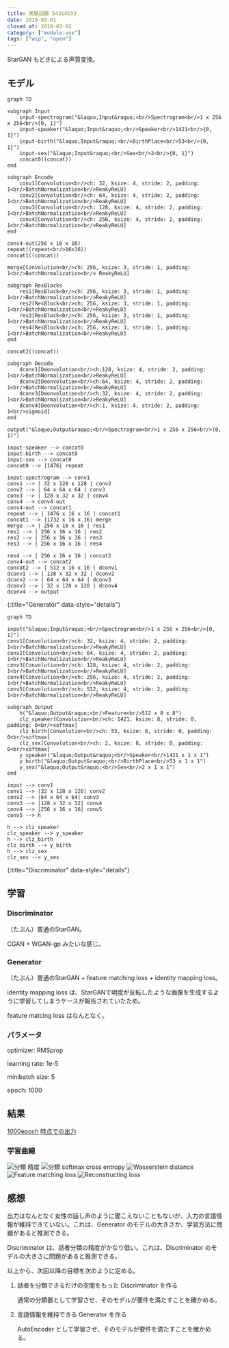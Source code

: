 ```yaml
---
title: 実験記録 54314b33
date: 2019-03-01
closed_at: 2019-03-02
category: ["module:vox"]
tags: ["wip", "open"]
---
```


StarGAN もどきによる声質変換。

## モデル ##

```mermaid
graph TD

subgraph Input
    input-spectrogram("&laquo;Input&raquo;<br/>Spectrogram<br/>1 x 256 x 256<br/>[0, 1]")
    input-speaker("&laquo;Input&raquo;<br/>Speaker<br/>1421<br/>{0, 1}")
    input-birth("&laquo;Input&raquo;<br/>BirthPlace<br/>53<br/>{0, 1}")
    input-sex("&laquo;Input&raquo;<br/>Sex<br/>2<br/>{0, 1}")
    concat0((concat))
end

subgraph Encode
    conv1[Convolution<br/>ch: 32, ksize: 4, stride: 2, padding: 1<br/>BatchNormalization<br/>ReakyReLU]
    conv2[Convolution<br/>ch: 64, ksize: 4, stride: 2, padding: 1<br/>BatchNormalization<br/>ReakyReLU]
    conv3[Convolution<br/>ch: 128, ksize: 4, stride: 2, padding: 1<br/>BatchNormalization<br/>ReakyReLU]
    conv4[Convolution<br/>ch: 256, ksize: 4, stride: 2, padding: 1<br/>BatchNormalization<br/>ReakyReLU]
end

conv4-out(256 x 16 x 16)
repeat((repeat<br/>16x16))
concat1((concat))

merge[Convolution<br/>ch: 256, ksize: 3, stride: 1, padding: 1<br/>BatchNormalization<br/> ReakyReLU]

subgraph ResBlocks
    res1[ResBlock<br/>ch: 256, ksize: 3, stride: 1, padding: 1<br/>BatchNormalization<br/>ReakyReLU]
    res2[ResBlock<br/>ch: 256, ksize: 3, stride: 1, padding: 1<br/>BatchNormalization<br/>ReakyReLU]
    res3[ResBlock<br/>ch: 256, ksize: 3, stride: 1, padding: 1<br/>BatchNormalization<br/>ReakyReLU]
    res4[ResBlock<br/>ch: 256, ksize: 3, stride: 1, padding: 1<br/>BatchNormalization<br/>ReakyReLU]
end

concat2((concat))

subgraph Decode
    dconv1[Deonvolution<br/>ch:128, ksize: 4, stride: 2, padding: 1<br/>BatchNormalization<br/>ReakyReLU]
    dconv2[Deonvolution<br/>ch:64, ksize: 4, stride: 2, padding: 1<br/>BatchNormalization<br/>ReakyReLU]
    dconv3[Deonvolution<br/>ch:32, ksize: 4, stride: 2, padding: 1<br/>BatchNormalization<br/>ReakyReLU]
    dconv4[Deonvolution<br/>ch:1, ksize: 4, stride: 2, padding: 1<br/>sigmoid]
end

output("&laquo;Output&raquo;<br/>Spectrogram<br/>1 x 256 x 256<br/>(0, 1)")

input-speaker --> concat0
input-birth --> concat0
input-sex --> concat0
concat0 --> |1476| repeat

input-spectrogram --> conv1
conv1 --> | 32 x 128 x 128 | conv2
conv2 --> | 64 x 64 x 64 | conv3
conv3 --> | 128 x 32 x 32 | conv4
conv4 --> conv4-out
conv4-out --> concat1
repeat --> | 1476 x 16 x 16 | concat1
concat1 --> |1732 x 16 x 16| merge
merge --> | 256 x 16 x 16 | res1
res1 --> | 256 x 16 x 16 | res2
res2 --> | 256 x 16 x 16 | res3
res3 --> | 256 x 16 x 16 | res4

res4 --> | 256 x 16 x 16 | concat2
conv4-out --> concat2
concat2 --> | 512 x 16 x 16 | dconv1
dconv1 --> | 128 x 32 x 32 | dconv2
dconv2 --> | 64 x 64 x 64 | dconv3
dconv3 --> | 32 x 128 x 128 | dconv4
dconv4 --> output
```
{:title="Generator" data-style="details"}

```mermaid
graph TD

input("&laquo;Input&raquo;<br/>Spectrogram<br/>1 x 256 x 256<br/>[0, 1]")
conv1[Convolution<br/>ch: 32, ksize: 4, stride: 2, padding: 1<br/>BatchNormalization<br/>ReakyReLU]
conv2[Convolution<br/>ch: 64, ksize: 4, stride: 2, padding: 1<br/>BatchNormalization<br/>ReakyReLU]
conv3[Convolution<br/>ch: 128, ksize: 4, stride: 2, padding: 1<br/>BatchNormalization<br/>ReakyReLU]
conv4[Convolution<br/>ch: 256, ksize: 4, stride: 2, padding: 1<br/>BatchNormalization<br/>ReakyReLU]
conv5[Convolution<br/>ch: 512, ksize: 4, stride: 2, padding: 1<br/>BatchNormalization<br/>ReakyReLU]

subgraph Output
    h("&laquo;Output&raquo;<br/>Feature<br/>512 x 8 x 8")
    clz_speaker[Convolution<br/>ch: 1421, ksize: 8, stride: 0, padding: 0<br/>softmax]
    clz_birth[Convolution<br/>ch: 53, ksize: 8, stride: 0, padding: 0<br/>softmax]
    clz_sex[Convolution<br/>ch: 2, ksize: 8, stride: 0, padding: 0<br/>softmax]
    y_speaker("&laquo;Output&raquo;<br/>Speaker<br/>1421 x 1 x 1")
    y_birth("&laquo;Output&raquo;<br/>BirthPlace<br/>53 x 1 x 1")
    y_sex("&laquo;Output&raquo;<br/>Sex<br/>2 x 1 x 1")
end

input --> conv1
conv1 --> |32 x 128 x 128| conv2
conv2 --> |64 x 64 x 64| conv3
conv3 --> |128 x 32 x 32| conv4
conv4 --> |256 x 16 x 16| conv5
conv5 --> h

h --> clz_speaker
clz_speaker --> y_speaker
h --> clz_birth
clz_birth --> y_birth
h --> clz_sex
clz_sex --> y_sex
```
{:title="Discriminator" data-style="details"}

## 学習 ##

### Discriminator ###

（たぶん）普通のStarGAN。

CGAN + WGAN-gp みたいな感じ。

### Generator ###

（たぶん）普通のStarGAN + feature matching loss + identity mapping loss。

identity mapping loss は、StarGANで明度が反転したような画像を生成するように学習してしまうケースが報告されていたため。

feature matcing loss はなんとなく。

### パラメータ ###

optimizer: RMSprop

learning rate: 1e-5

minibatch size: 5

epoch: 1000

## 結果 ##

[1000epoch 時点での出力](https://drive.google.com/open?id=1B2PIzrxNX0E_ikUOWawAvHBUuktqyOXV)

### 学習曲線 ###

<img data-gdrive="1dKPiePP4s0Sjwca6vJnAL2NlsPZVdu2O" title="分類 精度" />
<img data-gdrive="1XK2hcMKiUkZQmAuZVq1oBn79vlarbHro" title="分類 softmax cross entropy" />
<img data-gdrive="1Khi-icVTrFJFssYqbR7iPK9zN7xl5Fem" title="Wasserstein distance" />
<img data-gdrive="1cD96Ul7BkLUGVkLkRRy5dziww_8iGZt5" title="Feature matching loss" />
<img data-gdrive="19SfdUQMyy_wHJzTClQhSnI7ebwVUeznK" title="Reconstructing loss" />

## 感想 ##

出力はなんとなく女性の話し声のように聞こえないこともないが、入力の言語情報が維持できていない。これは、Generator のモデルの大きさか、学習方法に問題があると推測できる。

Discriminator は、話者分類の精度がかなり低い。これは、Discriminator のモデルの大きさに問題があると推測できる。

以上から、次回以降の目標を次のように定める。

1.  話者を分類できるだけの空間をもった Discriminator を作る

    通常の分類器として学習させ、そのモデルが要件を満たすことを確かめる。

2.  言語情報を維持できる Generator を作る

    AutoEncoder として学習させ、そのモデルが要件を満たすことを確かめる。